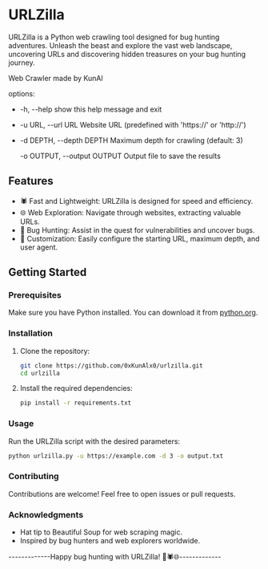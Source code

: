 # URLZilla
URLZilla is a Python web crawling tool designed for bug hunting adventures. Unleash the beast and explore the vast web landscape, uncovering URLs and discovering hidden treasures on your bug hunting journey.

Web Crawler made by KunAl

options:

-  -h, --help            show this help message and exit
-    -u URL, --url URL     Website URL (predefined with 'https://' or 'http://')
-    
  -d DEPTH, --depth DEPTH
                        Maximum depth for crawling (default: 3)

  -o OUTPUT, --output OUTPUT
                        Output file to save the results


## Features

- 🕷️ Fast and Lightweight: URLZilla is designed for speed and efficiency.
- 🌐 Web Exploration: Navigate through websites, extracting valuable URLs.
- 🐜 Bug Hunting: Assist in the quest for vulnerabilities and uncover bugs.
- 📜 Customization: Easily configure the starting URL, maximum depth, and user agent.

## Getting Started

### Prerequisites

Make sure you have Python installed. You can download it from [python.org](https://www.python.org/downloads/).

### Installation

1. Clone the repository:

    ```bash
    git clone https://github.com/0xKunAlx0/urlzilla.git
    cd urlzilla
    ```

2. Install the required dependencies:

    ```bash
    pip install -r requirements.txt
    ```

### Usage

Run the URLZilla script with the desired parameters:

```bash
python urlzilla.py -u https://example.com -d 3 -o output.txt
```


### Contributing

Contributions are welcome! Feel free to open issues or pull requests.

### Acknowledgments

- Hat tip to Beautiful Soup for web scraping magic.
- Inspired by bug hunters and web explorers worldwide.

  
-------------Happy bug hunting with URLZilla! 🦖🕷️🌐-------------
